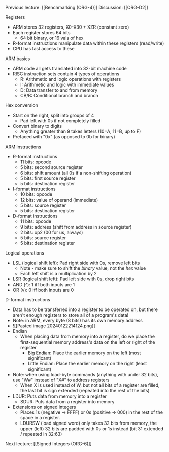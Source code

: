 Previous lecture: [[Benchmarking (ORG-4)]]
Discussion: [[ORG-D2]]


Registers
- ARM stores 32 registers, X0-X30 + XZR (constant zero)
- Each register stores 64 bits
	- 64 bit binary, or 16 vals of hex
- R-format instructions manipulate data within these registers (read/write)
- CPU has fast access to these

ARM basics
- ARM code all gets translated into 32-bit machine code
- RISC instruction sets contain 4 types of operations
	- R: Arithmetic and logic operations with registers
	- I: Arithmetic and logic with immediate values
	- D: Data transfer to and from memory
	- CB/B: Conditional branch and branch

Hex conversion
- Start on the right, split into groups of 4
	- Pad left with 0s if not completely filled
- Convert binary to digits
	- Anything greater than 9 takes letters (10=A, 11=B, up to F)
- Prefaced with "0x" (as opposed to 0b for binary)

ARM instructions
- R-format instructions
	- 11 bits: opcode
	- 5 bits: second source register
	- 6 bits: shift amount (all 0s if a non-shifting operation)
	- 5 bits: first source register
	- 5 bits: destination register
- I-format instructions
	- 10 bits: opcode
	- 12 bits: value of operand (immediate)
	- 5 bits: source register
	- 5 bits: destination register
- D-format instructions
	- 11 bits: opcode
	- 9 bits: address (shift from address in source register)
	- 2 bits: op2 (00 for us, always)
	- 5 bits: source register
	- 5 bits: destination register

Logical operations 
- LSL (logical shift left): Pad right side with 0s, remove left bits
	- Note - make sure to shift the *binary* value, not the *hex* value
	- Each left shift is a multiplication by 2
- LSR (logical shift left): Pad left side with 0s, drop right bits
- AND (^): 1 iff both inputs are 1
- OR (v): 0 iff both inputs are 0

D-format instructions
- Data has to be transferred into a register to be operated on, but there aren't enough registers to store all of a program's data!
- Note: in ARM, every byte (8 bits) has its own memory address
- ![[Pasted image 20240122214124.png]]
- Endian
	- When placing data from memory into a register, do we place the first-sequential memory address's data on the left or right of the register
		- Big Endian: Place the earlier memory on the left (most significant)
		- Little Endian: Place the earlier memory on the right (least significant)
- Note: when using load-byte commands (anything with under 32 bits), use "W#" instead of "X#" to address registers
	- When X is used instead of W, but not all bits of a register are filled, the last bit is sign extended (repeated into the rest of the bits)
- LDUR: Puts data from memory into a register
	- SDUR: Puts data from a register into memory
- Extensions on signed integers
	- Places 1s (negative -> FFFF) or 0s (positive -> 000) in the rest of the space in a register.
	- LDURSW (load signed word) only takes 32 bits from memory, the upper (left) 32 bits are padded with 0s or 1s instead (bit 31 extended / repeated in 32:63)


Next lecture: [[Signed Integers (ORG-6)]]